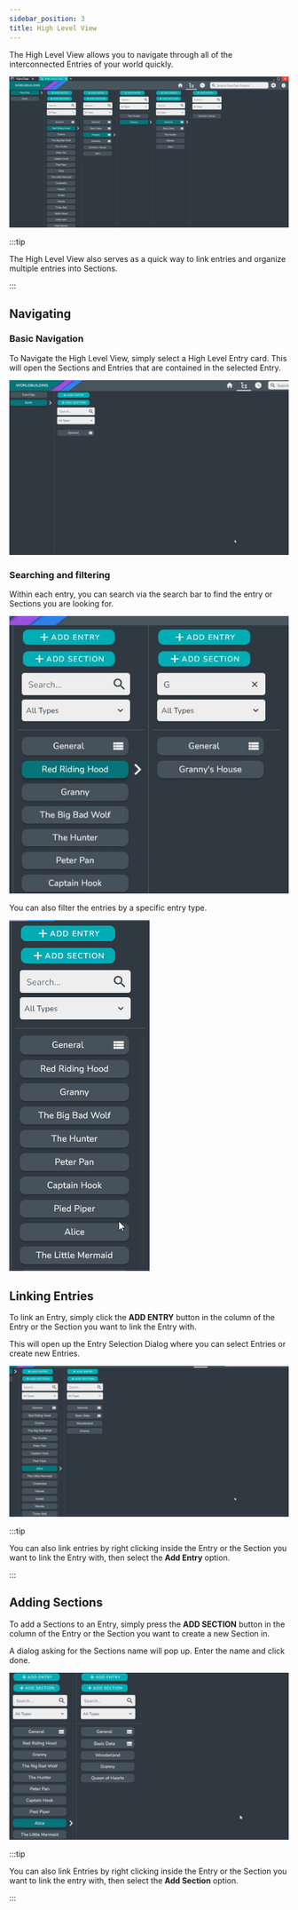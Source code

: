 ```yaml
---
sidebar_position: 3
title: High Level View
---
```


The High Level View allows you to navigate through all of the interconnected Entries of your world quickly.

![fullscreen image](../../static/img/views_and_screens/high_level_view/high_level_view.JPG)

:::tip

The High Level View also serves as a quick way to link entries and organize multiple entries into Sections.

:::

## Navigating 

### Basic Navigation

To Navigate the High Level View, simply select a High Level Entry card. This will open the Sections and Entries that are contained in the selected Entry.

![Reorder Image Dialog](../../static/img/views_and_screens/high_level_view/navigating.gif)

### Searching and filtering

Within each entry, you can search via the search bar to find the entry or Sections you are looking for.

![fullscreen image](../../static/img/views_and_screens/high_level_view/searching.JPG)

You can also filter the entries by a specific entry type. 

![Reorder Image Dialog](../../static/img/views_and_screens/high_level_view/filtering.gif)

<!-- ### Alias selection

If the Entry has an alias, you can switch between them using the alias dropdown.

![Reorder Image Dialog](../../static/img/views_and_screens/high_level_view/alias_select.gif) -->

## Linking Entries

To link an Entry, simply click the **ADD ENTRY** button in the column of the Entry or the Section you want to link the Entry with.

This will open up the Entry Selection Dialog where you can select Entries or create new Entries.

![Reorder Image Dialog](../../static/img/views_and_screens/high_level_view/link_entry.gif)

:::tip

You can also link entries by right clicking inside the Entry or the Section you want to link the Entry with, then select the **Add Entry** option.

:::

## Adding Sections

To add a Sections to an Entry, simply press the **ADD SECTION** button in the column of the Entry or the Section you want to create a new Section in.

A dialog asking for the Sections name will pop up. Enter the name and click done.

![Reorder Image Dialog](../../static/img/views_and_screens/high_level_view/add_group.gif)

:::tip

You can also link Entries by right clicking inside the Entry or the Section you want to link the entry with, then select the **Add Section** option. 

:::